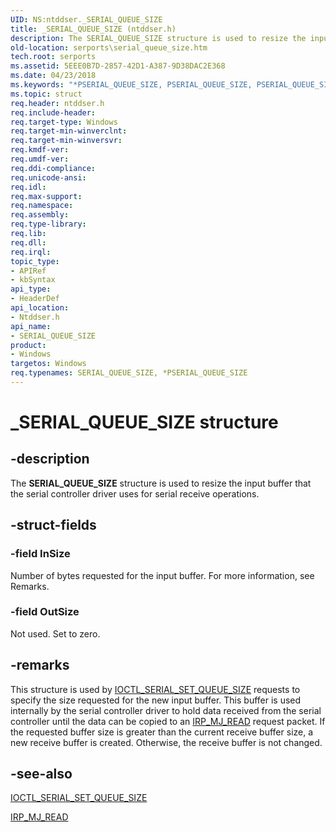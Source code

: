 ```yaml
---
UID: NS:ntddser._SERIAL_QUEUE_SIZE
title: _SERIAL_QUEUE_SIZE (ntddser.h)
description: The SERIAL_QUEUE_SIZE structure is used to resize the input buffer that the serial controller driver uses for serial receive operations.
old-location: serports\serial_queue_size.htm
tech.root: serports
ms.assetid: 5EEE0B7D-2857-42D1-A387-9D38DAC2E368
ms.date: 04/23/2018
ms.keywords: "*PSERIAL_QUEUE_SIZE, PSERIAL_QUEUE_SIZE, PSERIAL_QUEUE_SIZE structure pointer [Serial Ports], SERIAL_QUEUE_SIZE, SERIAL_QUEUE_SIZE structure [Serial Ports], _SERIAL_QUEUE_SIZE, ntddser/PSERIAL_QUEUE_SIZE, ntddser/SERIAL_QUEUE_SIZE, serports.serial_queue_size"
ms.topic: struct
req.header: ntddser.h
req.include-header: 
req.target-type: Windows
req.target-min-winverclnt: 
req.target-min-winversvr: 
req.kmdf-ver: 
req.umdf-ver: 
req.ddi-compliance: 
req.unicode-ansi: 
req.idl: 
req.max-support: 
req.namespace: 
req.assembly: 
req.type-library: 
req.lib: 
req.dll: 
req.irql: 
topic_type:
- APIRef
- kbSyntax
api_type:
- HeaderDef
api_location:
- Ntddser.h
api_name:
- SERIAL_QUEUE_SIZE
product:
- Windows
targetos: Windows
req.typenames: SERIAL_QUEUE_SIZE, *PSERIAL_QUEUE_SIZE
---
```


# _SERIAL_QUEUE_SIZE structure


## -description


The <b>SERIAL_QUEUE_SIZE</b> structure is used to resize the input buffer that the serial controller driver uses for serial receive operations.


## -struct-fields




### -field InSize

Number of bytes requested for the input buffer. For more information, see Remarks.


### -field OutSize

Not used. Set to zero.


## -remarks



This structure is used by <a href="https://docs.microsoft.com/windows-hardware/drivers/ddi/content/ntddser/ni-ntddser-ioctl_serial_set_queue_size">IOCTL_SERIAL_SET_QUEUE_SIZE</a> requests to specify the size requested for the new input buffer. This buffer is used internally by the serial controller driver to hold data received from the serial controller until the data can be copied to an <a href="https://docs.microsoft.com/windows-hardware/drivers/ifs/irp-mj-read">IRP_MJ_READ</a> request packet. If the requested buffer size is greater than the current receive buffer size, a new receive buffer is created. Otherwise, the receive buffer is not changed.




## -see-also




<a href="https://docs.microsoft.com/windows-hardware/drivers/ddi/content/ntddser/ni-ntddser-ioctl_serial_set_queue_size">IOCTL_SERIAL_SET_QUEUE_SIZE</a>



<a href="https://docs.microsoft.com/windows-hardware/drivers/ifs/irp-mj-read">IRP_MJ_READ</a>
 

 

